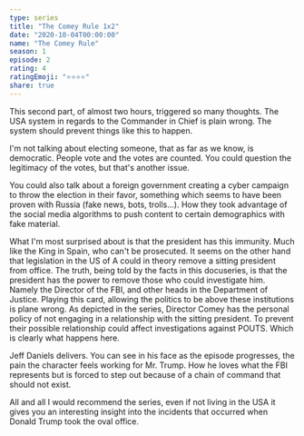 ```yaml
---
type: series
title: "The Comey Rule 1x2"
date: "2020-10-04T00:00:00"
name: "The Comey Rule"
season: 1
episode: 2
rating: 4
ratingEmoji: "⭐️⭐️⭐️⭐️"
share: true
---
```


This second part, of almost two hours, triggered so many thoughts. The USA system in regards to the Commander in Chief is plain wrong. The system should prevent things like this to happen.

I'm not talking about electing someone, that as far as we know, is democratic. People vote and the votes are counted. You could question the legitimacy of the votes, but that's another issue.

You could also talk about a foreign government creating a cyber campaign to throw the election in their favor, something which seems to have been proven with Russia (fake news, bots, trolls...). How they took advantage of the social media algorithms to push content to certain demographics with fake material.

What I'm most surprised about is that the president has this immunity. Much like the King in Spain, who can't be prosecuted. It seems on the other hand that legislation in the US of A could in theory remove a sitting president from office.
The truth, being told by the facts in this docuseries, is that the president has the power to remove those who could investigate him. Namely the Director of the FBI, and other heads in the Department of Justice.
Playing this card, allowing the politics to be above these institutions is plane wrong. As depicted in the series, Director Comey has the personal policy of not engaging in a relationship with the sitting president. To prevent their possible relationship could affect investigations against POUTS. Which is clearly what happens here.

Jeff Daniels delivers. You can see in his face as the episode progresses, the pain the character feels working for Mr. Trump. How he loves what the FBI represents but is forced to step out because of a chain of command that should not exist.

All and all I would recommend the series, even if not living in the USA it gives you an interesting insight into the incidents that occurred when Donald Trump took the oval office.
